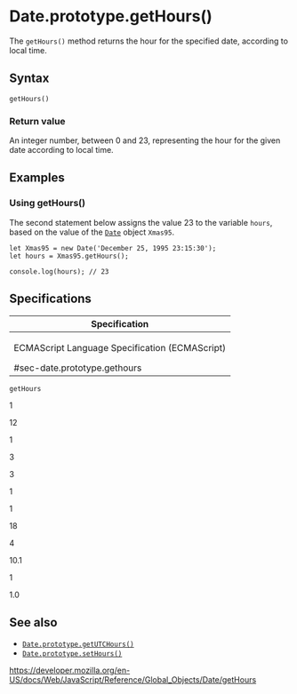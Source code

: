 Date.prototype.getHours()
=========================

The `getHours()` method returns the hour for the specified date, according to local time.

Syntax
------

    getHours()

### Return value

An integer number, between 0 and 23, representing the hour for the given date according to local time.

Examples
--------

### Using getHours()

The second statement below assigns the value 23 to the variable `hours`, based on the value of the [`Date`](../date) object `Xmas95`.

    let Xmas95 = new Date('December 25, 1995 23:15:30');
    let hours = Xmas95.getHours();

    console.log(hours); // 23

Specifications
--------------

<table><colgroup><col style="width: 100%" /></colgroup><thead><tr class="header"><th>Specification</th></tr></thead><tbody><tr class="odd"><td><p>ECMAScript Language Specification (ECMAScript)<br />
</p><span class="small">#sec-date.prototype.gethours</span></td></tr></tbody></table>

`getHours`

1

12

1

3

3

1

1

18

4

10.1

1

1.0

See also
--------

-   [`Date.prototype.getUTCHours()`](getutchours)
-   [`Date.prototype.setHours()`](sethours)

<a href="https://developer.mozilla.org/en-US/docs/Web/JavaScript/Reference/Global_Objects/Date/getHours" class="_attribution-link">https://developer.mozilla.org/en-US/docs/Web/JavaScript/Reference/Global_Objects/Date/getHours</a>
